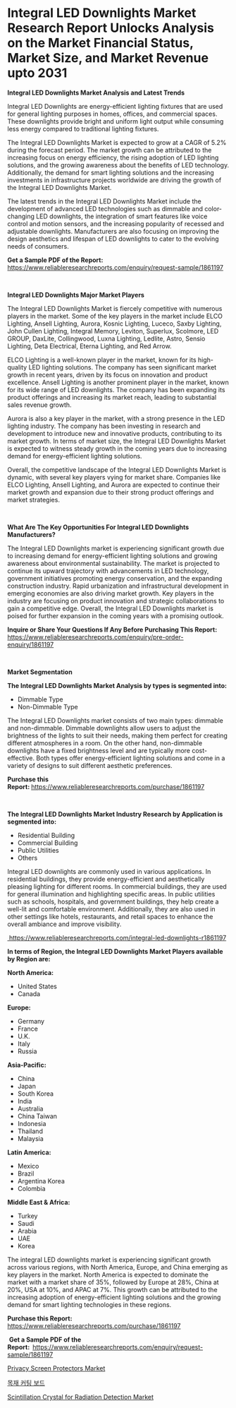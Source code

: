 <p><h1>Integral LED Downlights Market Research Report Unlocks Analysis on the Market Financial Status, Market Size, and Market Revenue upto 2031</h1></p><p><strong>Integral LED Downlights Market Analysis and Latest Trends</strong></p>
<p><p>Integral LED Downlights are energy-efficient lighting fixtures that are used for general lighting purposes in homes, offices, and commercial spaces. These downlights provide bright and uniform light output while consuming less energy compared to traditional lighting fixtures.</p><p>The Integral LED Downlights Market is expected to grow at a CAGR of 5.2% during the forecast period. The market growth can be attributed to the increasing focus on energy efficiency, the rising adoption of LED lighting solutions, and the growing awareness about the benefits of LED technology. Additionally, the demand for smart lighting solutions and the increasing investments in infrastructure projects worldwide are driving the growth of the Integral LED Downlights Market.</p><p>The latest trends in the Integral LED Downlights Market include the development of advanced LED technologies such as dimmable and color-changing LED downlights, the integration of smart features like voice control and motion sensors, and the increasing popularity of recessed and adjustable downlights. Manufacturers are also focusing on improving the design aesthetics and lifespan of LED downlights to cater to the evolving needs of consumers.</p></p>
<p><strong>Get a Sample PDF of the Report:&nbsp;</strong> <a href="https://www.reliableresearchreports.com/enquiry/request-sample/1861197">https://www.reliableresearchreports.com/enquiry/request-sample/1861197</a></p>
<p>&nbsp;</p>
<p><strong>Integral LED Downlights Major Market Players</strong></p>
<p><p>The Integral LED Downlights Market is fiercely competitive with numerous players in the market. Some of the key players in the market include ELCO Lighting, Ansell Lighting, Aurora, Kosnic Lighting, Luceco, Saxby Lighting, John Cullen Lighting, Integral Memory, Leviton, Superlux, Scolmore, LED GROUP, DaxLite, Collingwood, Luxna Lighting, Ledlite, Astro, Sensio Lighting, Deta Electrical, Eterna Lighting, and Red Arrow.</p><p>ELCO Lighting is a well-known player in the market, known for its high-quality LED lighting solutions. The company has seen significant market growth in recent years, driven by its focus on innovation and product excellence. Ansell Lighting is another prominent player in the market, known for its wide range of LED downlights. The company has been expanding its product offerings and increasing its market reach, leading to substantial sales revenue growth.</p><p>Aurora is also a key player in the market, with a strong presence in the LED lighting industry. The company has been investing in research and development to introduce new and innovative products, contributing to its market growth. In terms of market size, the Integral LED Downlights Market is expected to witness steady growth in the coming years due to increasing demand for energy-efficient lighting solutions.</p><p>Overall, the competitive landscape of the Integral LED Downlights Market is dynamic, with several key players vying for market share. Companies like ELCO Lighting, Ansell Lighting, and Aurora are expected to continue their market growth and expansion due to their strong product offerings and market strategies.</p></p>
<p>&nbsp;</p>
<p><strong>What Are The Key Opportunities For Integral LED Downlights Manufacturers?</strong></p>
<p><p>The Integral LED Downlights market is experiencing significant growth due to increasing demand for energy-efficient lighting solutions and growing awareness about environmental sustainability. The market is projected to continue its upward trajectory with advancements in LED technology, government initiatives promoting energy conservation, and the expanding construction industry. Rapid urbanization and infrastructural development in emerging economies are also driving market growth. Key players in the industry are focusing on product innovation and strategic collaborations to gain a competitive edge. Overall, the Integral LED Downlights market is poised for further expansion in the coming years with a promising outlook.</p></p>
<p><strong>Inquire or Share Your Questions If Any Before Purchasing This Report:</strong> <a href="https://www.reliableresearchreports.com/enquiry/pre-order-enquiry/1861197">https://www.reliableresearchreports.com/enquiry/pre-order-enquiry/1861197</a></p>
<p>&nbsp;</p>
<p><strong>Market Segmentation</strong></p>
<p><strong>The Integral LED Downlights Market Analysis by types is segmented into:</strong></p>
<p><ul><li>Dimmable Type</li><li>Non-Dimmable Type</li></ul></p>
<p><p>The Integral LED Downlights market consists of two main types: dimmable and non-dimmable. Dimmable downlights allow users to adjust the brightness of the lights to suit their needs, making them perfect for creating different atmospheres in a room. On the other hand, non-dimmable downlights have a fixed brightness level and are typically more cost-effective. Both types offer energy-efficient lighting solutions and come in a variety of designs to suit different aesthetic preferences.</p></p>
<p><strong>Purchase this Report:&nbsp;</strong><a href="https://www.reliableresearchreports.com/purchase/1861197">https://www.reliableresearchreports.com/purchase/1861197</a></p>
<p>&nbsp;</p>
<p><strong>The Integral LED Downlights Market Industry Research by Application is segmented into:</strong></p>
<p><ul><li>Residential Building</li><li>Commercial Building</li><li>Public Utilities</li><li>Others</li></ul></p>
<p><p>Integral LED downlights are commonly used in various applications. In residential buildings, they provide energy-efficient and aesthetically pleasing lighting for different rooms. In commercial buildings, they are used for general illumination and highlighting specific areas. In public utilities such as schools, hospitals, and government buildings, they help create a well-lit and comfortable environment. Additionally, they are also used in other settings like hotels, restaurants, and retail spaces to enhance the overall ambiance and improve visibility.</p></p>
<p><a href="https://www.reliableresearchreports.com/integral-led-downlights-r1861197">&nbsp;https://www.reliableresearchreports.com/integral-led-downlights-r1861197</a></p>
<p><strong>In terms of Region, the Integral LED Downlights Market Players available by Region are:</strong></p>
<p>
    <p> <strong> North America: </strong>
        <ul>
            <li>United States</li>
            <li>Canada</li>
        </ul>
        </p> 
    <p> <strong> Europe: </strong>
        <ul>
            <li>Germany</li>
            <li>France</li>
            <li>U.K.</li>
            <li>Italy</li>
            <li>Russia</li>
        </ul>
        </p> 
    <p> <strong> Asia-Pacific: </strong>
        <ul>
            <li>China</li>
            <li>Japan</li>
            <li>South Korea</li>
            <li>India</li>
            <li>Australia</li>
            <li>China Taiwan</li>
            <li>Indonesia</li>
            <li>Thailand</li>
            <li>Malaysia</li>
        </ul>
        </p> 
    <p> <strong> Latin America: </strong>
        <ul>
            <li>Mexico</li>
            <li>Brazil</li>
            <li>Argentina Korea</li>
            <li>Colombia</li>
        </ul>
        </p> 
    <p> <strong> Middle East & Africa: </strong>
        <ul>
            <li>Turkey</li>
            <li>Saudi</li>
            <li>Arabia</li>
            <li>UAE</li>
            <li>Korea</li>
        </ul>
    </p>
    </p>
<p><p>The integral LED downlights market is experiencing significant growth across various regions, with North America, Europe, and China emerging as key players in the market. North America is expected to dominate the market with a market share of 35%, followed by Europe at 28%, China at 20%, USA at 10%, and APAC at 7%. This growth can be attributed to the increasing adoption of energy-efficient lighting solutions and the growing demand for smart lighting technologies in these regions.</p></p>
<p><strong>Purchase this Report: </strong><a href="https://www.reliableresearchreports.com/purchase/1861197">https://www.reliableresearchreports.com/purchase/1861197</a></p>
<p>&nbsp;<strong>Get a Sample PDF of the Report:&nbsp;&nbsp;</strong><a href="https://www.reliableresearchreports.com/enquiry/request-sample/1861197">https://www.reliableresearchreports.com/enquiry/request-sample/1861197</a></p>
<p><strong></strong></p>
<p><p><a href="https://github.com/FrankHernanXXfnf/Market-Research-Report-List-1/blob/main/privacy-screen-protectors-market.md">Privacy Screen Protectors Market</a></p><p><a href="https://github.com/fredrickeglers/Market-Research-Report-List-3/blob/main/610055839603.md">목재 커팅 보드</a></p><p><a href="https://view.publitas.com/reportprime-1/global-scintillation-crystal-for-radiation-detection-market-trends-insights-into-growth-opportunities-and-challenges-forecasted-from-2024-to-2031/">Scintillation Crystal for Radiation Detection Market</a></p></p>